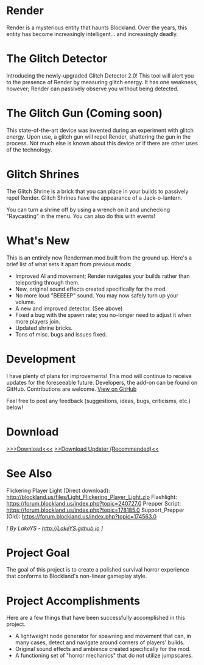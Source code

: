 # Render
Render is a mysterious entity that haunts Blockland. Over the years, this entity has become increasingly intelligent... and increasingly deadly.

# The Glitch Detector
Introducing the newly-upgraded Glitch Detector 2.0! This tool will alert you to the presence of Render by measuring glitch energy. It has one weakness, however; Render can passively observe you without being detected.

# The Glitch Gun (Coming soon)
This state-of-the-art device was invented during an experiment with glitch energy. Upon use, a glitch gun will repel Render, shattering the gun in the process. Not much else is known about this device or if there are other uses of the technology.

# Glitch Shrines
The Glitch Shrine is a brick that you can place in your builds to passively repel Render. Glitch Shrines have the appearance of a Jack-o-lantern.

You can turn a shrine off by using a wrench on it and unchecking "Raycasting" in the menu. You can also do this with events!

# What's New
This is an entirely new Renderman mod built from the ground up. Here's a brief list of what sets it apart from previous mods:
- Improved AI and movement; Render navigates your builds rather than teleporting through them.
- New, original sound effects created specifically for the mod.
- No more loud "BEEEEP" sound. You may now safely turn up your volume.
- A new and improved detector. (See above)
- Fixed a bug with the spawn rate; you no-longer need to adjust it when more players join.
- Updated shrine bricks.
- Tons of misc. bugs and issues fixed.

# Development
I have plenty of plans for improvements! This mod will continue to receive updates for the foreseeable future.
Developers, the add-on can be found on GitHub. Contributions are welcome. [View on GitHub](https://github.com/LakeYS/blockland-render)

Feel free to post any feedback (suggestions, ideas, bugs, criticisms, etc.) below!

# Download
[\>\>\>Download<<<](http://lakeys.github.io/render/latest/Support_Render.zip)
[\>\>Download Updater (Recommended)<<](http://mods.greek2me.us/storage/Support_Updater.zip)

# See Also
Flickering Player Light (Direct download): http://blockland.us/files/Light_Flickering_Player_Light.zip
Flashlight: https://forum.blockland.us/index.php?topic=240727.0
Prepper Script: https://forum.blockland.us/index.php?topic=178185.0
Support_Prepper (Old): https://forum.blockland.us/index.php?topic=174563.0

*[ By LakeYS - http://LakeYS.github.io ]*

# Project Goal
The goal of this project is to create a polished survival horror experience that conforms to Blockland's non-linear gameplay style.

# Project Accomplishments
Here are a few things that have been successfully accomplished in this project.
- A lightweight node generator for spawning and movement that can, in many cases, detect and navigate around corners of players' builds.
- Original sound effects and ambience created specifically for the mod.
- A functioning set of "horror mechanics" that do not utilize jumpscares.
